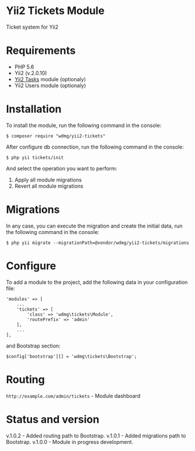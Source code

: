 # Yii2 Tickets Module
Ticket system for Yii2

# Requirements 
* PHP 5.6
* Yii2 (v.2.0.10)
* [Yii2 Tasks](https://github.com/wdmg/yii2-tasks) module (optionaly)
* Yii2 Users module (optionaly)

# Installation
To install the module, run the following command in the console:

`$ composer require "wdmg/yii2-tickets"`

After configure db connection, run the following command in the console:

`$ php yii tickets/init`

And select the operation you want to perform:
  1) Apply all module migrations
  2) Revert all module migrations

# Migrations
In any case, you can execute the migration and create the initial data, run the following command in the console:

`$ php yii migrate --migrationPath=@vendor/wdmg/yii2-tickets/migrations`

# Configure

To add a module to the project, add the following data in your configuration file:

    'modules' => [
        ...
        'tickets' => [
            'class' => 'wdmg\tickets\Module',
            'routePrefix' => 'admin'
        ],
        ...
    ],

and Bootstrap section:

`
$config['bootstrap'][] = 'wdmg\tickets\Bootstrap';
`

# Routing
`http://example.com/admin/tickets` - Module dashboard

# Status and version
v.1.0.2 - Added routing path to Bootstrap.
v.1.0.1 - Added migrations path to Bootstrap.
v.1.0.0 - Module in progress development.